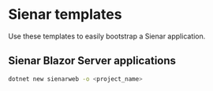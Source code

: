 # Sienar templates

Use these templates to easily bootstrap a Sienar application.

## Sienar Blazor Server applications

```bash
dotnet new sienarweb -o <project_name>
```
